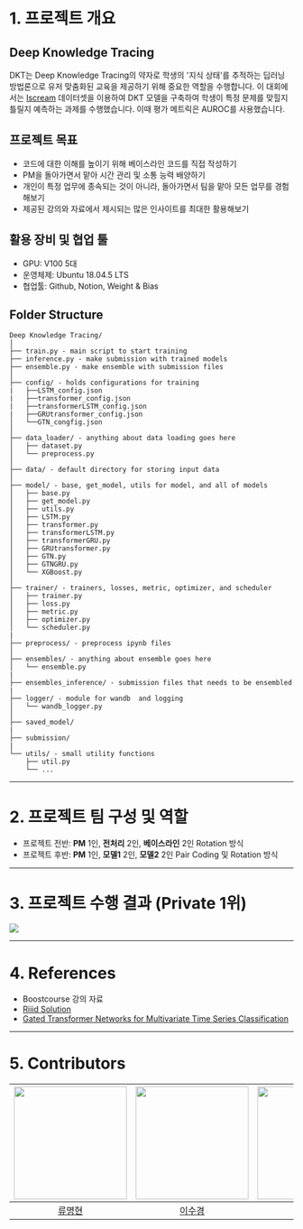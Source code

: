 # 1. 프로젝트 개요
## Deep Knowledge Tracing
 DKT는 Deep Knowledge Tracing의 약자로 학생의 '지식 상태'를 추적하는 딥러닝 방법론으로 유저 맞춤화된 교육을 제공하기 위해 중요한 역할을 수행합니다. 이 대회에서는 [Iscream](https://www.i-screamedu.co.kr/index.do) 데이터셋을 이용하여 DKT 모델을 구축하여 학생이 특정 문제를 맞힐지 틀릴지 예측하는 과제를 수행했습니다. 이때 평가 메트릭은 AUROC를 사용했습니다.
 
## 프로젝트 목표
- 코드에 대한 이해를 높이기 위해 베이스라인 코드를 직접 작성하기
- PM을 돌아가면서 맡아 시간 관리 및 소통 능력 배양하기
- 개인이 특정 업무에 종속되는 것이 아니라, 돌아가면서 팀을 맡아 모든 업무를 경험해보기
- 제공된 강의와 자료에서 제시되는 많은 인사이트를 최대한 활용해보기
 
## 활용 장비 및 협업 툴
- GPU: V100 5대
- 운영체제: Ubuntu 18.04.5 LTS
- 협업툴: Github, Notion, Weight & Bias

## Folder Structure

```
Deep Knowledge Tracing/
│
├── train.py - main script to start training
├── inference.py - make submission with trained models
├── ensemble.py - make ensemble with submission files
│
├── config/ - holds configurations for training
|   ├──LSTM_config.json
|   ├──transformer_config.json
|   ├──transformerLSTM_config.json
|   ├──GRUtransformer_config.json
│   └──GTN_congfig.json
│
├── data_loader/ - anything about data loading goes here
│   ├── dataset.py
│   └── preprocess.py
│
├── data/ - default directory for storing input data
│
├── model/ - base, get_model, utils for model, and all of models
│   ├── base.py
│   ├── get_model.py
│   ├── utils.py
│   ├── LSTM.py
│   ├── transformer.py
│   ├── transformerLSTM.py
│   ├── transformerGRU.py
│   ├── GRUtransformer.py
│   ├── GTN.py
│   ├── GTNGRU.py
│   └── XGBoost.py
│
├── trainer/ - trainers, losses, metric, optimizer, and scheduler
│   ├── trainer.py
│   ├── loss.py
│   ├── metric.py
│   ├── optimizer.py
│   └── scheduler.py
|
├── preprocess/ - preprocess ipynb files
│
├── ensembles/ - anything about ensemble goes here
│   └── ensemble.py
|
├── ensembles_inference/ - submission files that needs to be ensembled
|
├── logger/ - module for wandb  and logging
│   └── wandb_logger.py
│
├── saved_model/
|
├── submission/
|
└── utils/ - small utility functions
    ├── util.py
    └── ...
```

---
# 2. 프로젝트 팀 구성 및 역할
- 프로젝트 전반: **PM** 1인, **전처리** 2인, **베이스라인** 2인 Rotation 방식
- 프로젝트 후반: **PM** 1인, **모델1** 2인, **모델2** 2인 Pair Coding 및 Rotation 방식

---
# 3. 프로젝트 수행 결과 (Private 1위)
<img src="https://user-images.githubusercontent.com/78770033/207284899-abbc901a-69a8-4c69-a596-4a0db1a2a741.png">

---

# 4. References

- Boostcourse 강의 자료
- [Riiid Solution](https://www.kaggle.com/c/riiid-test-answer-prediction/discussion/210171)
- [Gated Transformer Networks for Multivariate Time Series Classification](https://arxiv.org/pdf/2103.14438.pdf)

---
# 5. Contributors

| <img src="https://user-images.githubusercontent.com/64895794/200263288-1d77b5f8-ed79-4548-9bc1-01aec2474aaa.png" width=200> | <img src="https://user-images.githubusercontent.com/64895794/200263509-9f564042-6da7-4410-a820-c8198037b0b3.png" width=200> | <img src="https://user-images.githubusercontent.com/64895794/200263683-37597e1d-10c1-483c-90f2-fb4749310e40.png" width=200> | <img src="https://user-images.githubusercontent.com/64895794/200263783-52ddbcf3-5e0b-431e-a84d-f7f17f3d061e.png" width=200> | <img src="https://user-images.githubusercontent.com/64895794/200264314-77728a99-9849-41e9-b13d-be120877a184.png" width=200> |
| :-------------------------------------------------------------------------------------------------------------------------: | :-------------------------------------------------------------------------------------------------------------------------: | :-------------------------------------------------------------------------------------------------------------------------: | :-------------------------------------------------------------------------------------------------------------------------: | :-------------------------------------------------------------------------------------------------------------------------: |
|                                           [류명현](https://github.com/ryubright)                                            |                                           [이수경](https://github.com/41ow1ives)                                            |                                            [김은혜](https://github.com/kimeunh3)                                            |                                         [정준환](https://github.com/Jeong-Junhwan)                                          |                                            [장원준](https://github.com/jwj51720)                                            |

